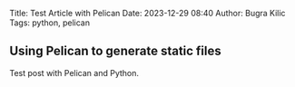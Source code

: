 Title: Test Article with Pelican
Date: 2023-12-29 08:40
Author: Bugra Kilic
Tags: python, pelican

## Using Pelican to generate static files

Test post with Pelican and Python. 
